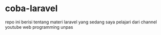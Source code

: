 # coba-laravel
repo ini berisi tentang materi laravel yang sedang saya pelajari dari channel youtube web programming unpas
